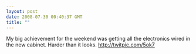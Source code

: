 ```yaml
---
layout: post
date: 2008-07-30 00:40:37 GMT
title: ""
---
```

My big achievement for the weekend was getting all the electronics wired in the new cabinet. Harder than it looks. http://twitpic.com/5ok7